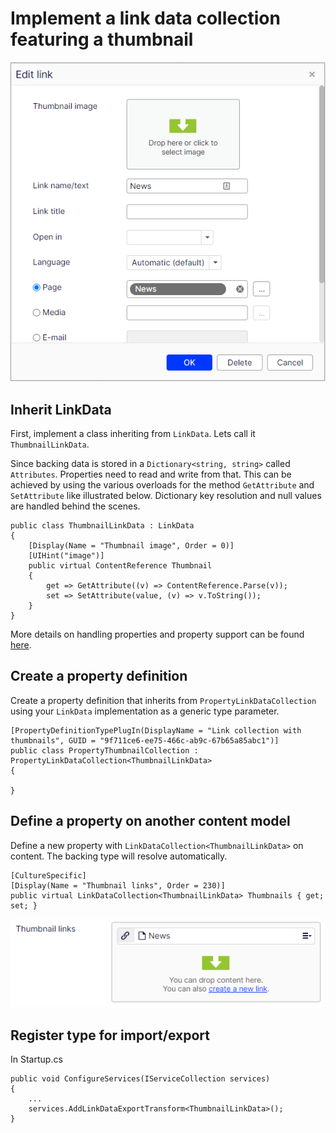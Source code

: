 # Implement a link data collection featuring a thumbnail

![Editor result](./images/thumbnail-link-modal.png)

## Inherit LinkData

First, implement a class inheriting from `LinkData`. Lets call it `ThumbnailLinkData`.

Since backing data is stored in a `Dictionary<string, string>` called `Attributes`.
Properties need to read and write from that.
This can be achieved by using the various overloads for the method `GetAttribute` and `SetAttribute` like illustrated below.
Dictionary key resolution and null values are handled behind the scenes.

```
public class ThumbnailLinkData : LinkData
{
    [Display(Name = "Thumbnail image", Order = 0)]
    [UIHint("image")]
    public virtual ContentReference Thumbnail
    {
        get => GetAttribute((v) => ContentReference.Parse(v));
        set => SetAttribute(value, (v) => v.ToString());
    }
}
```

More details on handling properties and property support can be found [here](./advanced-property-handling.md).

## Create a property definition

Create a property definition that inherits from `PropertyLinkDataCollection` using your `LinkData` implementation as a generic type parameter.

```
[PropertyDefinitionTypePlugIn(DisplayName = "Link collection with thumbnails", GUID = "9f711ce6-ee75-466c-ab9c-67b65a85abc1")]
public class PropertyThumbnailCollection : PropertyLinkDataCollection<ThumbnailLinkData>
{

}
```

## Define a property on another content model

Define a new property with `LinkDataCollection<ThumbnailLinkData>` on content.
The backing type will resolve automatically.

```
[CultureSpecific]
[Display(Name = "Thumbnail links", Order = 230)]
public virtual LinkDataCollection<ThumbnailLinkData> Thumbnails { get; set; }
```

![Property looks like this](./images/thumbnal-links.png)

## Register type for import/export

In Startup.cs

```
public void ConfigureServices(IServiceCollection services)
{
    ...
    services.AddLinkDataExportTransform<ThumbnailLinkData>();
}
```
